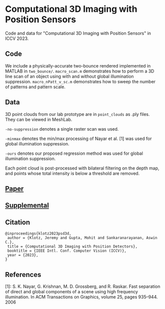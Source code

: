 # Computational 3D Imaging with Position Sensors
Code and data for "Computational 3D Imaging with Position Sensors" in ICCV 2023.

## Code
We include a physically-accurate two-bounce rendered implemented in MATLAB in `two_bounce/`.
`macro_scan.m` demonstrates how to perform a 3D line scan of an object using with and without global illumination suppression.
`macro_nPatt_v_sc.m` demonstrates how to sweep the number of patterns and pattern scale.

## Data
3D point clouds from our lab prototype are in `point_clouds` as .ply files. They can be viewed in MeshLab.

`-no-suppression` denotes a single raster scan was used.

`-minmax` denotes the min/max processing of Nayar et al. [1] was used for global illumination suppression.

`-ours` denotes our proposed regression method was used for global illumination suppression.

Each point cloud is post-processed with bilateral filtering on the depth map, and points whose total intensity is below a threshold are removed.

## [Paper](http://imagesci.ece.cmu.edu/files/paper/2023/PSD_ICCV23.pdf)

## [Supplemental](http://imagesci.ece.cmu.edu/files/paper/2023/PSD_ICCV23-Supp.pdf)

## Citation
```
@inproceedings{klotz2023psd3d,
 author = {Klotz, Jeremy and Gupta, Mohit and Sankaranarayanan, Aswin C.},
 title = {Computational 3D Imaging with Position Detectors},
 booktitle = {IEEE Intl. Conf. Computer Vision (ICCV)},
 year = {2023},
}
```

## References
[1]: S. K. Nayar, G. Krishnan, M. D. Grossberg, and R. Raskar. Fast separation of direct and global components of a scene using high frequency illumination. In ACM Transactions on Graphics, volume 25, pages 935–944. 2006